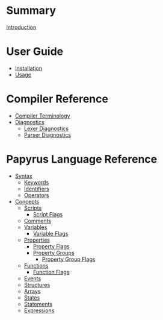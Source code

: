 # Summary

[Introduction](./introduction.md)

# User Guide

- [Installation]()
- [Usage]()

# Compiler Reference

- [Compiler Terminology](./Compiler_Reference/Compiler_Terminology.md)
- [Diagnostics](./Compiler_Reference/Diagnostics.md)
  - [Lexer Diagnostics](./Compiler_Reference/Lexer_Diagnostics.md)
  - [Parser Diagnostics](./Compiler_Reference/Parser_Diagnostics.md)

# Papyrus Language Reference

- [Syntax]()
  - [Keywords]()
  - [Identifiers]()
  - [Operators]()
- [Concepts]()
  - [Scripts]()
    - [Script Flags]()
  - [Comments]()
  - [Variables]()
    - [Variable Flags]()
  - [Properties]()
    - [Property Flags]()
    - [Property Groups]()
      - [Property Group Flags]()
  - [Functions]()
    - [Function Flags]()
  - [Events]()
  - [Structures]()
  - [Arrays]()
  - [States]()
  - [Statements]()
  - [Expressions]()
